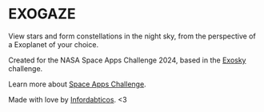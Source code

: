 # EXOGAZE
View stars and form constellations in the night sky, from the perspective of a Exoplanet of your choice.

Created for the NASA Space Apps Challenge 2024, based in the [Exosky](https://www.spaceappschallenge.org/nasa-space-apps-2024/challenges/exosky/) challenge.

Learn more about [Space Apps Challenge](https://www.spaceappschallenge.org/).

Made with love by [Infordabticos](https://www.spaceappschallenge.org/nasa-space-apps-2024/find-a-team/infordabticos/). <3
